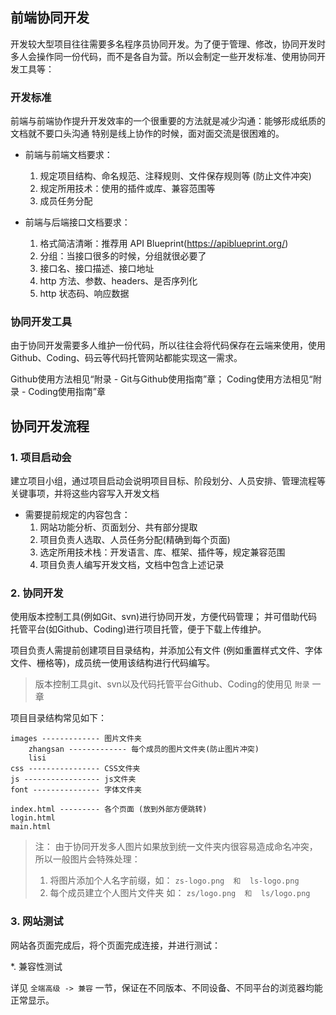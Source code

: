 ## 前端协同开发

开发较大型项目往往需要多名程序员协同开发。为了便于管理、修改，协同开发时多人会操作同一份代码，而不是各自为营。所以会制定一些开发标准、使用协同开发工具等：


### 开发标准
前端与前端协作提升开发效率的一个很重要的方法就是减少沟通：能够形成纸质的文档就不要口头沟通
特别是线上协作的时候，面对面交流是很困难的。

* 前端与前端文档要求：
    1. 规定项目结构、命名规范、注释规则、文件保存规则等  (防止文件冲突)
    2. 规定所用技术：使用的插件或库、兼容范围等
    3. 成员任务分配

* 前端与后端接口文档要求：
    1. 格式简洁清晰：推荐用 API Blueprint(https://apiblueprint.org/)
    2. 分组：当接口很多的时候，分组就很必要了
    3. 接口名、接口描述、接口地址
    4. http 方法、参数、headers、是否序列化
    5. http 状态码、响应数据

### 协同开发工具
由于协同开发需要多人维护一份代码，所以往往会将代码保存在云端来使用，使用Github、Coding、码云等代码托管网站都能实现这一需求。

Github使用方法相见“附录 - Git与Github使用指南”章； Coding使用方法相见“附录 - Coding使用指南”章



## 协同开发流程
### 1. 项目启动会
建立项目小组，通过项目启动会说明项目目标、阶段划分、人员安排、管理流程等关键事项，并将这些内容写入开发文档

* 需要提前规定的内容包含： 
    1. 网站功能分析、页面划分、共有部分提取
    2. 项目负责人选取、人员任务分配(精确到每个页面)
    3. 选定所用技术栈：开发语言、库、框架、插件等，规定兼容范围
    5. 项目负责人编写开发文档，文档中包含上述记录

### 2. 协同开发
使用版本控制工具(例如Git、svn)进行协同开发，方便代码管理； 并可借助代码托管平台(如Github、Coding)进行项目托管，便于下载上传维护。

项目负责人需提前创建项目目录结构，并添加公有文件 (例如重置样式文件、字体文件、栅格等)，成员统一使用该结构进行代码编写。

> 版本控制工具git、svn以及代码托管平台Github、Coding的使用见 `附录` 一章

项目目录结构常见如下：
```
images ------------- 图片文件夹
    zhangsan ------------- 每个成员的图片文件夹(防止图片冲突)
    lisi 
css ---------------- CSS文件夹
js ----------------- js文件夹
font --------------- 字体文件夹

index.html --------- 各个页面 (放到外部方便跳转)
login.html 
main.html 
```
> 注： 由于协同开发多人图片如果放到统一文件夹内很容易造成命名冲突，所以一般图片会特殊处理：
> 1. 将图片添加个人名字前缀，如： `zs-logo.png  和  ls-logo.png`
> 2. 每个成员建立个人图片文件夹  如： `zs/logo.png  和  ls/logo.png`


### 3. 网站测试
网站各页面完成后，将个页面完成连接，并进行测试：

*. 兼容性测试

详见 `全端高级 -> 兼容` 一节，保证在不同版本、不同设备、不同平台的浏览器均能正常显示。


